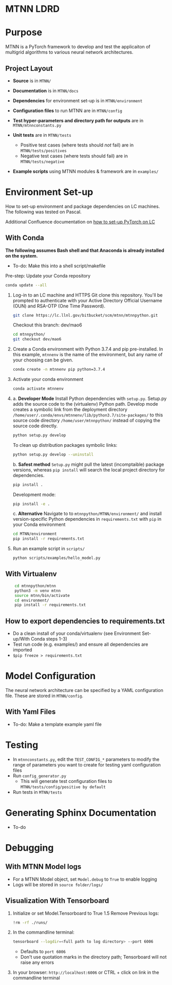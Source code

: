 MTNN LDRD
==============================================
# Purpose 
MTNN is a PyTorch framework to develop and test the applicaiton of multigrid algorithms to various neural network architectures.

## Project Layout

* **Source** is in `MTNN/`
* **Documentation** is in `MTNN/docs`
* **Dependencies** for environment set-up is in `MTNN/environment`
* **Configuration files** to run MTNN are in `MTNN/config`
  
* **Test hyper-parameters and directory path for outputs** are in `MTNN/mtnnconstants.py`
* **Unit tests** are in `MTNN/tests`
    * Positive test cases (where tests should *not* fail) are in `MTNN/tests/positives`
    * Negative test cases (where tests should fail) are in `MTNN/tests/negative`
* **Example scripts** using MTNN modules & framework are in `examples/`


# Environment Set-up
How to set-up environment and package dependencies on LC machines.
The following was tested on Pascal. 

Additional Confluence documentation on [how to set-up PyTorch on LC](https://lc.llnl.gov/confluence/display/LC/PyTorch+in+LC)

## With Conda 
**The following assumes Bash shell and that Anaconda is already installed on the system.** 
* To-do: Make this into a shell script/makefile

Pre-step: Update your Conda repository

```bash
conda update --all
```

1. Log-in to an LC machine and HTTPS Git clone this repository. You'll be prompted to authenticate with your Active Directory Official Username (OUN) and RSA-OTP (One Time Password).

    ```bash
    git clone https://lc.llnl.gov/bitbucket/scm/mtnn/mtnnpython.git
    ```

    Checkout this branch: dev/mao6

    ```bash
    cd mtnnpython/
    git checkout dev/mao6
    ```

2. Create a Conda environment with  Python 3.7.4 and pip pre-installed.  In this example, `mtnnenv` is the name of the environment, but any name of your choosing can be given.

    ```bash
    conda create -n mtnnenv pip python=3.7.4
    ```

3. Activate your conda environment

    ```bash
    conda activate mtnnenv
    ```

4. a. **Developer Mode** Install Python dependencies with `setup.py`. Setup.py adds the source code to the (virtualenv) Python path. Develop mode creates a symbolic link from the deployment directory `/home/user/.conda/envs/mtnnenv/lib/python3.7/site-packages/` to this source code directory `/home/user/mtnnpython/` instead of copying the source code directly. 

    ```bash
    python setup.py develop
    ```

    To clean up distribution packages symbolic links:

    ```bash
    python setup.py develop --uninstall
    ```

    b. **Safest method**  `Setup.py` might pull the latest (incomptaible) package versions, whereas `pip install` will search the local project directory for dependencies.

    ```bash
    pip install .
    ```

    Development mode:

    ```bash
    pip install -e .
    ```

    c. **Alternative** Navigate to to `mtnnpython/MTNN/environment/` and install version-specific Python dependencies in `requirements.txt` with `pip` in your Conda environment

    ```bash
    cd MTNN/environment
    pip install -r requirements.txt
    ```
  

5. Run an example script in `scripts/`

    ```bash
    python scripts/examples/hello_model.py
    ```

## With Virtualenv

```bash
    cd mtnnpython/mtnn
    python3 -m venv mtnn
    source mtnn/bin/activate
    cd environment/
    pip install -r requirements.txt
```

## How to export dependencies to requirements.txt

* Do a clean install of your conda/virtualenv (see Environment Set-up/With Conda steps 1-3)
* Test run code (e.g. examples/) and ensure all dependencies are imported 
* `$pip freeze > requirements.txt`


# Model Configuration 
The neural network architecture can be specified by a YAML configuration file. These are stored in `MTNN/config`.

## With Yaml Files

* To-do: Make a template example yaml file


# Testing

* In `mtnnconstants.py`, edit the `TEST_CONFIG_*` parameters to modify the range of parameters you want to
 create for testing yaml configuration files
* Run `config_generator.py`
    * This will generate test configuration files to `MTNN/tests/config/positive by default`
* Run tests in `MTNN/tests`

# Generating Sphinx Documentation 

 * To-do

# Debugging 

## With MTNN Model logs
* For a MTNN Model object, set `Model.debug` to `True` to enable logging
* Logs will be stored in  `source folder/logs/`

## Visualization With  Tensorboard
1. Initialize or set Model.Tensorboard to True
1.5 Remove Previous logs:

    ```bash
    !rm -rf ./runs/
    ```

2. In the commandline terminal:

    ```bash
    tensorboard --logdir=<full path to log directory> --port 6006
    ```

    * Defaults to `port 6006`
    * Don't use quotation marks in the directory path; Tensorboard will not raise any errors
3. In your browser:  `http://localhost:6006` or CTRL + click on link in the commandline terminal



